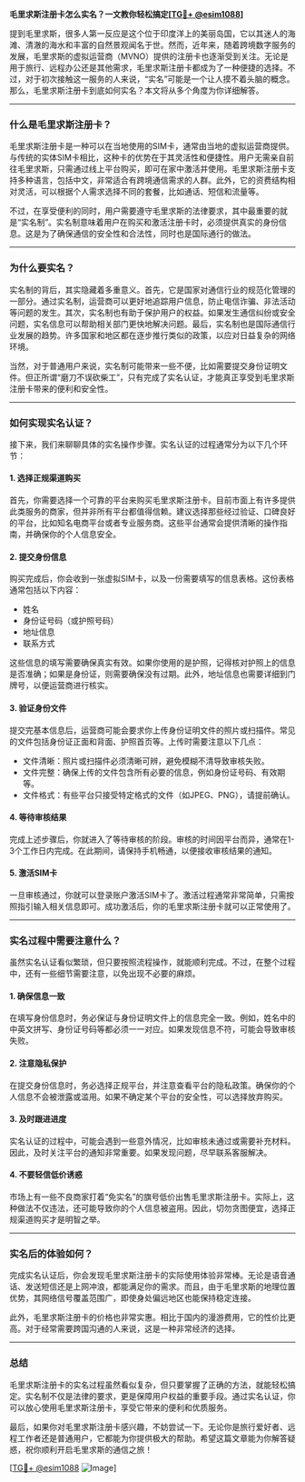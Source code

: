 **毛里求斯注册卡怎么实名？一文教你轻松搞定[[TG💪+ @esim1088](https://t.me/s/esim1088)]**

提到毛里求斯，很多人第一反应是这个位于印度洋上的美丽岛国，它以其迷人的海滩、清澈的海水和丰富的自然景观闻名于世。然而，近年来，随着跨境数字服务的发展，毛里求斯的虚拟运营商（MVNO）提供的注册卡也逐渐受到关注。无论是用于旅行、远程办公还是其他需求，毛里求斯注册卡都成为了一种便捷的选择。不过，对于初次接触这一服务的人来说，“实名”可能是一个让人摸不着头脑的概念。那么，毛里求斯注册卡到底如何实名？本文将从多个角度为你详细解答。

---

### 什么是毛里求斯注册卡？

毛里求斯注册卡是一种可以在当地使用的SIM卡，通常由当地的虚拟运营商提供。与传统的实体SIM卡相比，这种卡的优势在于其灵活性和便捷性。用户无需亲自前往毛里求斯，只需通过线上平台购买，即可在家中激活并使用。毛里求斯注册卡支持多种语言，包括中文，非常适合有跨境通信需求的人群。此外，它的资费结构相对灵活，可以根据个人需求选择不同的套餐，比如通话、短信和流量等。

不过，在享受便利的同时，用户需要遵守毛里求斯的法律要求，其中最重要的就是“实名制”。实名制意味着用户在购买和激活注册卡时，必须提供真实的身份信息。这是为了确保通信的安全性和合法性，同时也是国际通行的做法。

---

### 为什么要实名？

实名制的背后，其实隐藏着多重意义。首先，它是国家对通信行业的规范化管理的一部分。通过实名制，运营商可以更好地追踪用户信息，防止电信诈骗、非法活动等问题的发生。其次，实名制也有助于保护用户的权益。如果发生通信纠纷或安全问题，实名信息可以帮助相关部门更快地解决问题。最后，实名制也是国际通信行业发展的趋势。许多国家和地区都在逐步推行类似的政策，以应对日益复杂的网络环境。

当然，对于普通用户来说，实名制可能带来一些不便，比如需要提交身份证明文件。但正所谓“磨刀不误砍柴工”，只有完成了实名认证，才能真正享受到毛里求斯注册卡带来的便利和安全性。

---

### 如何实现实名认证？

接下来，我们来聊聊具体的实名操作步骤。实名认证的过程通常分为以下几个环节：

#### 1. 选择正规渠道购买

首先，你需要选择一个可靠的平台来购买毛里求斯注册卡。目前市面上有许多提供此类服务的商家，但并非所有平台都值得信赖。建议选择那些经过验证、口碑良好的平台，比如知名电商平台或者专业服务商。这些平台通常会提供清晰的操作指南，并确保你的个人信息安全。

#### 2. 提交身份信息

购买完成后，你会收到一张虚拟SIM卡，以及一份需要填写的信息表格。这份表格通常包括以下内容：
- 姓名
- 身份证号码（或护照号码）
- 地址信息
- 联系方式

这些信息的填写需要确保真实有效。如果你使用的是护照，记得核对护照上的信息是否准确；如果是身份证，则需要确保没有过期。此外，地址信息也需要详细到门牌号，以便运营商进行核实。

#### 3. 验证身份文件

提交完基本信息后，运营商可能会要求你上传身份证明文件的照片或扫描件。常见的文件包括身份证正面和背面、护照首页等。上传时需要注意以下几点：
- 文件清晰：照片或扫描件必须清晰可辨，避免模糊不清导致审核失败。
- 文件完整：确保上传的文件包含所有必要的信息，例如身份证号码、有效期等。
- 文件格式：有些平台只接受特定格式的文件（如JPEG、PNG），请提前确认。

#### 4. 等待审核结果

完成上述步骤后，你就进入了等待审核的阶段。审核的时间因平台而异，通常在1-3个工作日内完成。在此期间，请保持手机畅通，以便接收审核结果的通知。

#### 5. 激活SIM卡

一旦审核通过，你就可以登录账户激活SIM卡了。激活过程通常非常简单，只需按照指引输入相关信息即可。成功激活后，你的毛里求斯注册卡就可以正常使用了。

---

### 实名过程中需要注意什么？

虽然实名认证看似繁琐，但只要按照流程操作，就能顺利完成。不过，在整个过程中，还有一些细节需要注意，以免出现不必要的麻烦。

#### 1. 确保信息一致

在填写身份信息时，务必保证与身份证明文件上的信息完全一致。例如，姓名中的中英文拼写、身份证号码等都必须一一对应。如果发现信息不符，可能会导致审核失败。

#### 2. 注意隐私保护

在提交身份信息时，务必选择正规平台，并注意查看平台的隐私政策。确保你的个人信息不会被泄露或滥用。如果不确定某个平台的安全性，可以选择放弃购买。

#### 3. 及时跟进进度

实名认证的过程中，可能会遇到一些意外情况，比如审核未通过或需要补充材料。因此，及时关注平台的通知非常重要。如果发现问题，尽早联系客服解决。

#### 4. 不要轻信低价诱惑

市场上有一些不良商家打着“免实名”的旗号低价出售毛里求斯注册卡。实际上，这种做法不仅违法，还可能导致你的个人信息被盗用。因此，切勿贪图便宜，选择正规渠道购买才是明智之举。

---

### 实名后的体验如何？

完成实名认证后，你会发现毛里求斯注册卡的实际使用体验非常棒。无论是语音通话、发送短信还是上网冲浪，都能满足你的需求。而且，由于毛里求斯的地理位置优势，其网络信号覆盖范围广，即使身处偏远地区也能保持稳定连接。

此外，毛里求斯注册卡的价格也非常实惠。相比于国内的漫游费用，它的性价比更高。对于经常需要跨国沟通的人来说，这是一种非常经济的选择。

---

### 总结

毛里求斯注册卡的实名过程虽然看似复杂，但只要掌握了正确的方法，就能轻松搞定。实名制不仅是法律的要求，更是保障用户权益的重要手段。通过实名认证，你可以放心使用毛里求斯注册卡，享受它带来的便利和优质服务。

最后，如果你对毛里求斯注册卡感兴趣，不妨尝试一下。无论你是旅行爱好者、远程工作者还是普通用户，它都能为你提供极大的帮助。希望这篇文章能为你解答疑惑，祝你顺利开启毛里求斯的通信之旅！

[[TG💪+ @esim1088](https://t.me/s/esim1088) ![Image](https://i.postimg.cc/4NQfJmqS/Snipaste-2025-05-13-00-14-12.png)]